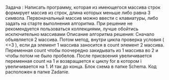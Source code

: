 Задача :
Написать программу, которая из имеющегося массива строк формирует массив из строк, длина которых меньше либо равна 3 символа. Первоначальный массив можно ввести с клавиатуры, либо задать на старте выполнения алгоритма. При решение не рекомендуется пользоваться коллекциями, лучше обойтись исключительно массивами
Описание алгоритма решения:
Сначало объявляется 2 массива. Потом метод, внутри цикла проверка условия ( <=3 ), если да элемент 1 массива заносится в count элемент 2 массива. Переменная count чтобы поочередно закидывать из 1 массива во 2 и чтобы потом не было пробелов. После присвоения увеличивается переменная count на 1 и возвращается к циклу for в котором i увеличивается на 1. И так до конца.
Блок схема в папке Schema.
Код расположен в папке Zadanie.